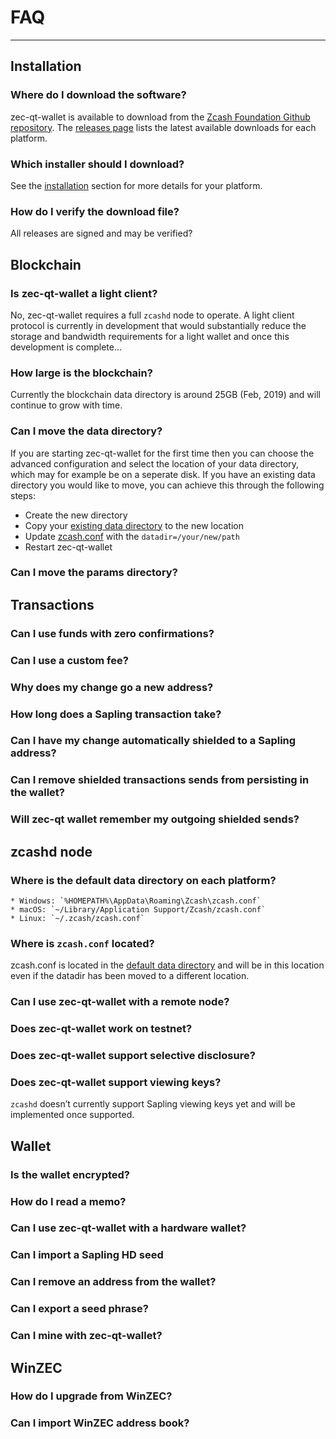 # FAQ
---

## Installation

### Where do I download the software?

zec-qt-wallet is available to download from the [Zcash Foundation Github repository](https://github.com/ZcashFoundation/zec-qt-wallet). The [releases page](https://github.com/ZcashFoundation/zec-qt-wallet/releases) lists the latest available downloads for each platform.

### Which installer should I download?

See the [installation](/installation/#download-and-install) section for more details for your platform.

### How do I verify the download file?

All releases are signed and may be verified?

## Blockchain

### Is zec-qt-wallet a light client?

No, zec-qt-wallet requires a full `zcashd` node to operate. A light client protocol is currently in development that would substantially reduce the storage and bandwidth requirements for a light wallet and once this development is complete...

### How large is the blockchain?

Currently the blockchain data directory is around 25GB (Feb, 2019) and will continue to grow with time.

### Can I move the data directory?

If you are starting zec-qt-wallet for the first time then you can choose the advanced configuration and select the location of your data directory, which may for example be on a seperate disk. If you have an existing data directory you would like to move, you can achieve this through the following steps:

* Create the new directory
* Copy your [existing data directory](#) to the new location
* Update [zcash.conf](#) with the `datadir=/your/new/path`
* Restart zec-qt-wallet

### Can I move the params directory?

## Transactions

### Can I use funds with zero confirmations?

### Can I use a custom fee?

### Why does my change go a new address?

### How long does a Sapling transaction take?

### Can I have my change automatically shielded to a Sapling address?

### Can I remove shielded transactions sends from persisting in the wallet?

### Will zec-qt wallet remember my outgoing shielded sends?

## zcashd node

### Where is the default data directory on each platform?

```
* Windows: `%HOMEPATH%\AppData\Roaming\Zcash\zcash.conf`
* macOS: `~/Library/Application Support/Zcash/zcash.conf`
* Linux: `~/.zcash/zcash.conf`
```

### Where is `zcash.conf` located?

zcash.conf is located in the [default data directory](#) and will be in this location even if the datadir has been moved to a different location.

### Can I use zec-qt-wallet with a remote node?

### Does zec-qt-wallet work on testnet?

### Does zec-qt-wallet support selective disclosure?

### Does zec-qt-wallet support viewing keys?

`zcashd` doesn’t currently support Sapling viewing keys yet and will be implemented once supported.

## Wallet

### Is the wallet encrypted?

### How do I read a memo?

### Can I use zec-qt-wallet with a hardware wallet?

### Can I import a Sapling HD seed

### Can I remove an address from the wallet?

### Can I export a seed phrase?

### Can I mine with zec-qt-wallet?

## WinZEC

### How do I upgrade from WinZEC?

### Can I import WinZEC address book?